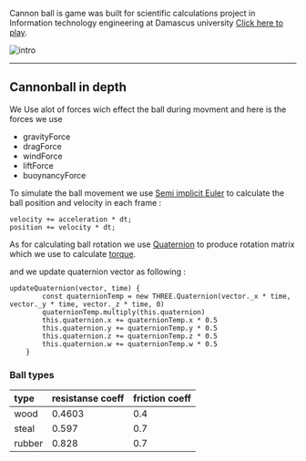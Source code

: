 Cannon ball is game was built for scientific calculations project in Information technology engineering at Damascus university [Click here to play](https://mostafakmilly.github.io/CannonBall/dist/).

![intro](https://i.ibb.co/P5P8XY8/Screenshot-2021-09-06-001331.png)

* * *

## Cannonball in depth
We Use alot of forces wich effect the ball during movment and here is the forces we use

* gravityForce
* dragForce
* windForce
* liftForce
* buoynancyForce

To simulate the ball movement we use [Semi implicit Euler](https://en.wikipedia.org/wiki/Semi-implicit_Euler_method) to calculate the ball position and velocity in each frame :
```
velocity += acceleration * dt;
position += velocity * dt;
```
As for calculating ball rotation we use [Quaternion](https://en.wikipedia.org/wiki/Quaternion) to produce rotation matrix which we use to calculate [torque](https://en.wikipedia.org/wiki/Torque).

and we update quaternion vector as following :
```
updateQuaternion(vector, time) {
        const quaternionTemp = new THREE.Quaternion(vector._x * time, vector._y * time, vector._z * time, 0)
        quaternionTemp.multiply(this.quaternion)
        this.quaternion.x += quaternionTemp.x * 0.5
        this.quaternion.y += quaternionTemp.y * 0.5
        this.quaternion.z += quaternionTemp.z * 0.5
        this.quaternion.w += quaternionTemp.w * 0.5
    }
```

### Ball types


| type         | resistanse coeff  | friction coeff |
|:-------------|:------------------|:------|
| wood         |   0.4603    | 0.4       |
| steal        |   0.597   |   0.7    |
| rubber       |   0.828     | 0.7   |
